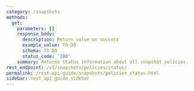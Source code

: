 ```yaml
---
category: /snapshots
methods:
  get:
    parameters: []
    response_body:
      description: Return value on success
      example_value: TO DO
      schema: TO DO
      status_code: '200'
    summary: Returns status information about all snapshot policies.
rest_endpoint: /v1/snapshots/policies/status/
permalink: /rest-api-guide/snapshots/policies_status.html
sidebar: rest_api_guide_sidebar
---
```

